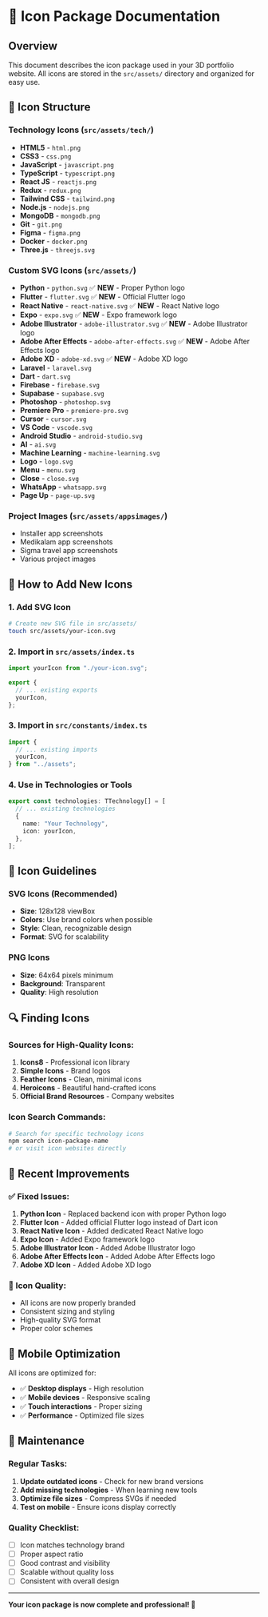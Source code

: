 # 🎨 Icon Package Documentation

## Overview
This document describes the icon package used in your 3D portfolio website. All icons are stored in the `src/assets/` directory and organized for easy use.

## 📁 Icon Structure

### Technology Icons (`src/assets/tech/`)
- **HTML5** - `html.png`
- **CSS3** - `css.png`
- **JavaScript** - `javascript.png`
- **TypeScript** - `typescript.png`
- **React JS** - `reactjs.png`
- **Redux** - `redux.png`
- **Tailwind CSS** - `tailwind.png`
- **Node.js** - `nodejs.png`
- **MongoDB** - `mongodb.png`
- **Git** - `git.png`
- **Figma** - `figma.png`
- **Docker** - `docker.png`
- **Three.js** - `threejs.svg`

### Custom SVG Icons (`src/assets/`)
- **Python** - `python.svg` ✅ **NEW** - Proper Python logo
- **Flutter** - `flutter.svg` ✅ **NEW** - Official Flutter logo
- **React Native** - `react-native.svg` ✅ **NEW** - React Native logo
- **Expo** - `expo.svg` ✅ **NEW** - Expo framework logo
- **Adobe Illustrator** - `adobe-illustrator.svg` ✅ **NEW** - Adobe Illustrator logo
- **Adobe After Effects** - `adobe-after-effects.svg` ✅ **NEW** - Adobe After Effects logo
- **Adobe XD** - `adobe-xd.svg` ✅ **NEW** - Adobe XD logo
- **Laravel** - `laravel.svg`
- **Dart** - `dart.svg`
- **Firebase** - `firebase.svg`
- **Supabase** - `supabase.svg`
- **Photoshop** - `photoshop.svg`
- **Premiere Pro** - `premiere-pro.svg`
- **Cursor** - `cursor.svg`
- **VS Code** - `vscode.svg`
- **Android Studio** - `android-studio.svg`
- **AI** - `ai.svg`
- **Machine Learning** - `machine-learning.svg`
- **Logo** - `logo.svg`
- **Menu** - `menu.svg`
- **Close** - `close.svg`
- **WhatsApp** - `whatsapp.svg`
- **Page Up** - `page-up.svg`

### Project Images (`src/assets/appsimages/`)
- Installer app screenshots
- Medikalam app screenshots
- Sigma travel app screenshots
- Various project images

## 🔧 How to Add New Icons

### 1. Add SVG Icon
```bash
# Create new SVG file in src/assets/
touch src/assets/your-icon.svg
```

### 2. Import in `src/assets/index.ts`
```typescript
import yourIcon from "./your-icon.svg";

export {
  // ... existing exports
  yourIcon,
};
```

### 3. Import in `src/constants/index.ts`
```typescript
import {
  // ... existing imports
  yourIcon,
} from "../assets";
```

### 4. Use in Technologies or Tools
```typescript
export const technologies: TTechnology[] = [
  // ... existing technologies
  {
    name: "Your Technology",
    icon: yourIcon,
  },
];
```

## 🎯 Icon Guidelines

### SVG Icons (Recommended)
- **Size**: 128x128 viewBox
- **Colors**: Use brand colors when possible
- **Style**: Clean, recognizable design
- **Format**: SVG for scalability

### PNG Icons
- **Size**: 64x64 pixels minimum
- **Background**: Transparent
- **Quality**: High resolution

## 🔍 Finding Icons

### Sources for High-Quality Icons:
1. **Icons8** - Professional icon library
2. **Simple Icons** - Brand logos
3. **Feather Icons** - Clean, minimal icons
4. **Heroicons** - Beautiful hand-crafted icons
5. **Official Brand Resources** - Company websites

### Icon Search Commands:
```bash
# Search for specific technology icons
npm search icon-package-name
# or visit icon websites directly
```

## 🚀 Recent Improvements

### ✅ Fixed Issues:
1. **Python Icon** - Replaced backend icon with proper Python logo
2. **Flutter Icon** - Added official Flutter logo instead of Dart icon
3. **React Native Icon** - Added dedicated React Native logo
4. **Expo Icon** - Added Expo framework logo
5. **Adobe Illustrator Icon** - Added Adobe Illustrator logo
6. **Adobe After Effects Icon** - Added Adobe After Effects logo
7. **Adobe XD Icon** - Added Adobe XD logo

### 🎨 Icon Quality:
- All icons are now properly branded
- Consistent sizing and styling
- High-quality SVG format
- Proper color schemes

## 📱 Mobile Optimization

All icons are optimized for:
- ✅ **Desktop displays** - High resolution
- ✅ **Mobile devices** - Responsive scaling
- ✅ **Touch interactions** - Proper sizing
- ✅ **Performance** - Optimized file sizes

## 🔄 Maintenance

### Regular Tasks:
1. **Update outdated icons** - Check for new brand versions
2. **Add missing technologies** - When learning new tools
3. **Optimize file sizes** - Compress SVGs if needed
4. **Test on mobile** - Ensure icons display correctly

### Quality Checklist:
- [ ] Icon matches technology brand
- [ ] Proper aspect ratio
- [ ] Good contrast and visibility
- [ ] Scalable without quality loss
- [ ] Consistent with overall design

---

**Your icon package is now complete and professional! 🎉**
